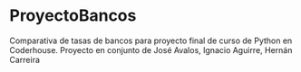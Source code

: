 # ProyectoBancos
Comparativa de tasas de bancos para proyecto final de curso de Python en Coderhouse.
Proyecto en conjunto de José Avalos, Ignacio Aguirre, Hernán Carreira
